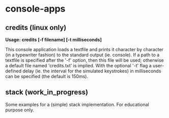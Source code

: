 # console-apps

## credits (linux only)

**Usage: credits [-f filename] [-t milliseconds]**

This console application loads a textfile and prints it character by character (in a typewriter fashion) to the standard output (ie. console). If a path to a textfile is specified after the '-f' option, then this file will be used; otherwise a default file named 'credits.txt' is implied. With the optional '-t' flag a user-defined delay (ie. the interval for the simulated keystrokes) in milliseconds can be specified (the default is 150ms).


## stack (work_in_progress)

Some examples for a (simple) stack implementation. For educational purpose only.
